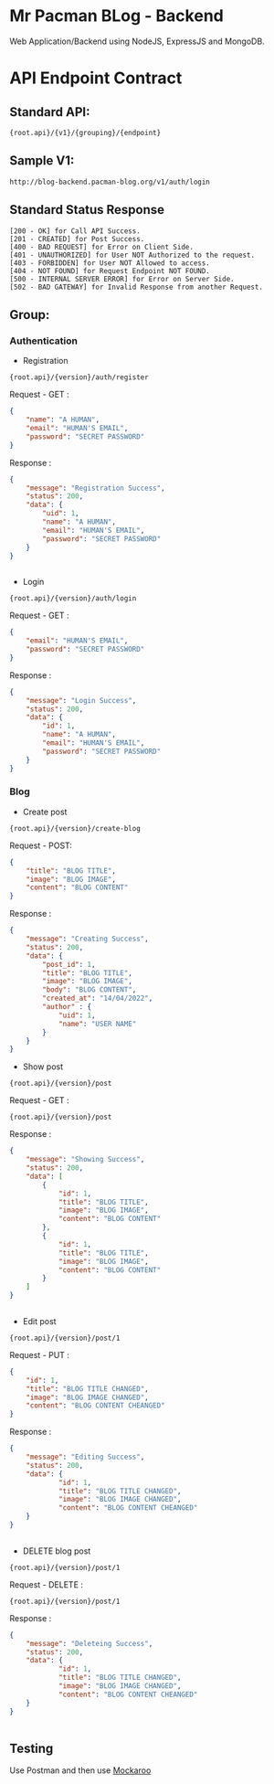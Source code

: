 # Mr Pacman BLog - Backend
Web Application/Backend using NodeJS, ExpressJS and MongoDB.

# API Endpoint Contract
## Standard API:
```
{root.api}/{v1}/{grouping}/{endpoint}
```
## Sample V1:
```
http://blog-backend.pacman-blog.org/v1/auth/login
```
## Standard Status Response
```
[200 - OK] for Call API Success.
[201 - CREATED] for Post Success.
[400 - BAD REQUEST] for Error on Client Side.
[401 - UNAUTHORIZED] for User NOT Authorized to the request.
[403 - FORBIDDEN] for User NOT Allowed to access.
[404 - NOT FOUND] for Request Endpoint NOT FOUND.
[500 - INTERNAL SERVER ERROR] for Error on Server Side.
[502 - BAD GATEWAY] for Invalid Response from another Request.
```

## Group:
### Authentication
- Registration
```
{root.api}/{version}/auth/register
```
Request - GET :
```json
{
    "name": "A HUMAN",
    "email": "HUMAN'S EMAIL",
    "password": "SECRET PASSWORD"
}
```
Response :
```json
{
    "message": "Registration Success",
    "status": 200,
    "data": {
        "uid": 1,
        "name": "A HUMAN",
        "email": "HUMAN'S EMAIL",
        "password": "SECRET PASSWORD"
    }
}
    
```
   
- Login
```
{root.api}/{version}/auth/login
```
Request - GET :
```json
{
    "email": "HUMAN'S EMAIL",
    "password": "SECRET PASSWORD"
}
```
Response :
```json
{
    "message": "Login Success",
    "status": 200,
    "data": {
        "id": 1,
        "name": "A HUMAN",
        "email": "HUMAN'S EMAIL",
        "password": "SECRET PASSWORD"
    }
}
```
   
### Blog
- Create post
```
{root.api}/{version}/create-blog
```
Request - POST:
```json
{
    "title": "BLOG TITLE",
    "image": "BLOG IMAGE",
    "content": "BLOG CONTENT"
}
```
Response :
```json
{
    "message": "Creating Success",
    "status": 200,
    "data": {
        "post_id": 1,
        "title": "BLOG TITLE",
        "image": "BLOG IMAGE",
        "body": "BLOG CONTENT",
        "created_at": "14/04/2022",
        "author" : {
            "uid": 1,
            "name": "USER NAME"
        }
    }
}
```

- Show post
```
{root.api}/{version}/post
```
Request - GET :
```
{root.api}/{version}/post
```

Response :
```json
{
    "message": "Showing Success",
    "status": 200,
    "data": [
        {
            "id": 1,
            "title": "BLOG TITLE",
            "image": "BLOG IMAGE",
            "content": "BLOG CONTENT"
        },
        {
            "id": 1,
            "title": "BLOG TITLE",
            "image": "BLOG IMAGE",
            "content": "BLOG CONTENT"
        }
    ]
}
   
```

- Edit post
```
{root.api}/{version}/post/1
```
Request - PUT :
```json
{
    "id": 1,
    "title": "BLOG TITLE CHANGED",
    "image": "BLOG IMAGE CHANGED",
    "content": "BLOG CONTENT CHEANGED"
}
```
Response :
```json
{
    "message": "Editing Success",
    "status": 200,
    "data": {
            "id": 1,
            "title": "BLOG TITLE CHANGED",
            "image": "BLOG IMAGE CHANGED",
            "content": "BLOG CONTENT CHEANGED"
    }
}
    
```

- DELETE blog post
```
{root.api}/{version}/post/1
```
Request - DELETE :
```
{root.api}/{version}/post/1
```

Response :
```json
{
    "message": "Deleteing Success",
    "status": 200,
    "data": {
            "id": 1,
            "title": "BLOG TITLE CHANGED",
            "image": "BLOG IMAGE CHANGED",
            "content": "BLOG CONTENT CHEANGED"
    }
}
    
```

## Testing
Use Postman and then use [Mockaroo](https://www.mockaroo.com/)